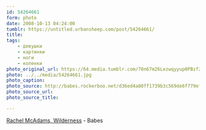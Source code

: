 ```yaml
---
id: 54264661
form: photo
date: 2008-10-13 04:24:00
tumblr: https://untitled.urbansheep.com/post/54264661/
title:
tags:
    - девушки
    - картинки
    - ноги
    - коленки
photo_original_url: https://64.media.tumblr.com/78n67m26Lezwqyyup0PBzfZ1o1_1280.jpg
photo: ../../media/54264661.jpg
photo_caption:
photo_source: http://babes.rockerboo.net/d36ed4a80ff1739b3c569de6f779efd4/08.jpg/info
photo_source_url:
photo_source_title:

---
```


<p><a href="http://babes.rockerboo.net/d36ed4a80ff1739b3c569de6f779efd4/08.jpg/info">Rachel McAdams, Wilderness</a> - Babes</p>
